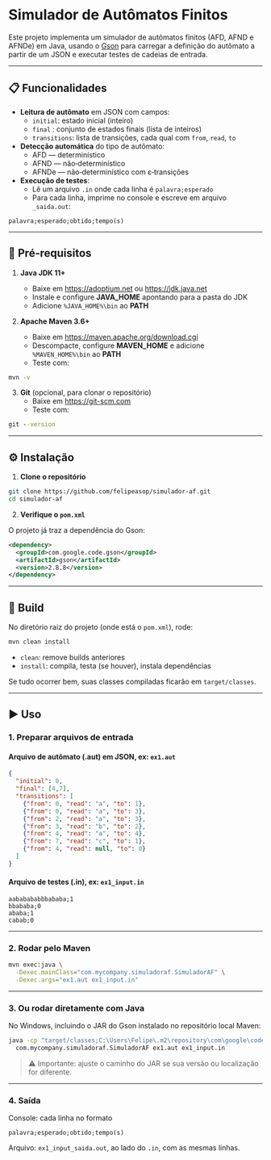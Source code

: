 # Simulador de Autômatos Finitos

Este projeto implementa um simulador de autômatos finitos (AFD, AFND e AFNDe) em Java, usando o [Gson](https://github.com/google/gson) para carregar a definição do autômato a partir de um JSON e executar testes de cadeias de entrada.

---

## 📋 Funcionalidades

- **Leitura de autômato** em JSON com campos:
  - `initial`: estado inicial (inteiro)
  - `final`  : conjunto de estados finais (lista de inteiros)
  - `transitions`: lista de transições, cada qual com `from`, `read`, `to`
- **Detecção automática** do tipo de autômato:
  - AFD — determinístico  
  - AFND — não‐determinístico  
  - AFNDe — não‐determinístico com ε‑transições
- **Execução de testes**:
  - Lê um arquivo `.in` onde cada linha é `palavra;esperado`  
  - Para cada linha, imprime no console e escreve em arquivo `_saida.out`:  

```text
palavra;esperado;obtido;tempo(s)
```

---

## 🚀 Pré‑requisitos

1. **Java JDK 11+**  
   - Baixe em https://adoptium.net ou https://jdk.java.net  
   - Instale e configure **JAVA_HOME** apontando para a pasta do JDK  
   - Adicione `%JAVA_HOME%\bin` ao **PATH**

2. **Apache Maven 3.6+**  
   - Baixe em https://maven.apache.org/download.cgi  
   - Descompacte, configure **MAVEN_HOME** e adicione `%MAVEN_HOME%\bin` ao **PATH**  
   - Teste com:

```bat
mvn -v
```

3. **Git** (opcional, para clonar o repositório)  
   - Baixe em https://git-scm.com  
   - Teste com:

```bat
git --version
```

---

## ⚙️ Instalação

1. **Clone o repositório**  

```bash
git clone https://github.com/felipeasop/simulador-af.git
cd simulador-af
```

2. **Verifique o `pom.xml`**

O projeto já traz a dependência do Gson:

```xml
<dependency>
  <groupId>com.google.code.gson</groupId>
  <artifactId>gson</artifactId>
  <version>2.8.8</version>
</dependency>
```

---

## 🔨 Build

No diretório raiz do projeto (onde está o `pom.xml`), rode:

```bash
mvn clean install
```

- `clean`: remove builds anteriores  
- `install`: compila, testa (se houver), instala dependências  

Se tudo ocorrer bem, suas classes compiladas ficarão em `target/classes`.

---

## ▶️ Uso

### 1. Preparar arquivos de entrada

#### Arquivo de autômato (.aut) em JSON, ex: `ex1.aut`

```json
{
  "initial": 0,
  "final": [4,7],
  "transitions": [
    {"from": 0, "read": "a", "to": 1},
    {"from": 0, "read": "a", "to": 3},
    {"from": 2, "read": "a", "to": 3},
    {"from": 3, "read": "b", "to": 2},
    {"from": 4, "read": "a", "to": 4},
    {"from": 7, "read": "c", "to": 1},
    {"from": 4, "read": null, "to": 0}
  ]
}
```

#### Arquivo de testes (.in), ex: `ex1_input.in`

```text
aababababbbababa;1
bbababa;0
ababa;1
cabab;0
```

---

### 2. Rodar pelo Maven

```bash
mvn exec:java \
  -Dexec.mainClass="com.mycompany.simuladoraf.SimuladorAF" \
  -Dexec.args="ex1.aut ex1_input.in"
```

---

### 3. Ou rodar diretamente com Java

No Windows, incluindo o JAR do Gson instalado no repositório local Maven:

```bat
java -cp "target/classes;C:\Users\Felipe\.m2\repository\com\google\code\gson\gson\2.8.8\gson-2.8.8.jar" ^
  com.mycompany.simuladoraf.SimuladorAF ex1.aut ex1_input.in
```

> ⚠️ Importante: ajuste o caminho do JAR se sua versão ou localização for diferente.

---

### 4. Saída

Console: cada linha no formato

```text
palavra;esperado;obtido;tempo(s)
```

Arquivo: `ex1_input_saida.out`, ao lado do `.in`, com as mesmas linhas.
